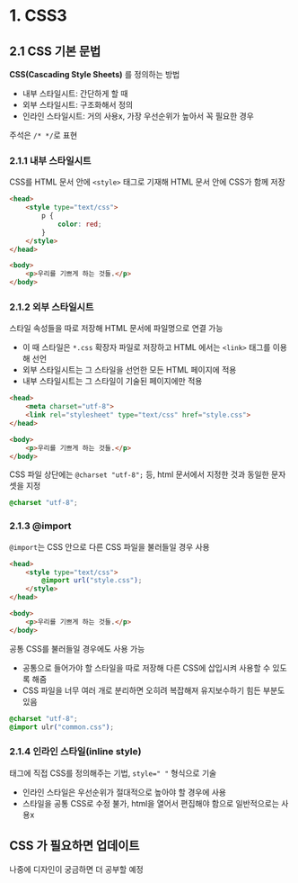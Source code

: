 # 1. CSS3

## 2.1 CSS 기본 문법

**CSS(Cascading Style Sheets)** 를 정의하는 방법

- 내부 스타일시트: 간단하게 할 때
- 외부 스타일시트: 구조화해서 정의
- 인라인 스타일시트: 거의 사용x, 가장 우선순위가 높아서 꼭 필요한 경우

주석은 `/* */`로 표현

### 2.1.1 내부 스타일시트

CSS를 HTML 문서 안에 `<style>` 태그로 기재해 HTML 문서 안에 CSS가 함께 저장

```html
<head>
    <style type="text/css">
        p {
            color: red;
        }
    </style>
</head>

<body>
    <p>우리를 기쁘게 하는 것들.</p>
</body>
```

### 2.1.2 외부 스타일시트

스타일 속성들을 따로 저장해 HTML 문서에 파일명으로 연결 가능

- 이 때 스타일은 `*.css` 확장자 파일로 저장하고 HTML 에서는 `<link>` 태그를 이용해 선언
- 외부 스타일시트는 그 스타일을 선언한 모든 HTML 페이지에 적용
- 내부 스타일시트는 그 스타일이 기술된 페이지에만 적용

```html
<head>
    <meta charset="utf-8">
    <link rel="stylesheet" type="text/css" href="style.css">
</head>

<body>
    <p>우리를 기쁘게 하는 것들.</p>
</body>
```

CSS 파일 상단에는 `@charset "utf-8";` 등, html 문서에서 지정한 것과 동일한 문자셋을 지정

```css
@charset "utf-8";
```

### 2.1.3 @import

`@import`는 CSS 안으로 다른 CSS 파일을 불러들일 경우 사용

```html
<head>
    <style type="text/css">
        @import url("style.css");
    </style>
</head>

<body>
    <p>우리를 기쁘게 하는 것들.</p>
</body>
```

공통 CSS를 불러들일 경우에도 사용 가능

- 공통으로 들어가야 할 스타일을 따로 저장해 다른 CSS에 삽입시켜 사용할 수 있도록 해줌
- CSS 파일을 너무 여러 개로 분리하면 오히려 복잡해져 유지보수하기 힘든 부분도 있음

```css
@charset "utf-8";
@import ulr("common.css");
```

### 2.1.4 인라인 스타일(inline style)

태그에 직접 CSS를 정의해주는 기법, `style=" "` 형식으로 기술

- 인라인 스타일은 우선순위가 절대적으로 높아야 할 경우에 사용
- 스타일을 공통 CSS로 수정 불가, html을 열어서 편집해야 함으로 일반적으로는 사용x

## CSS 가 필요하면 업데이트

나중에 디자인이 궁금하면 더 공부할 예정
